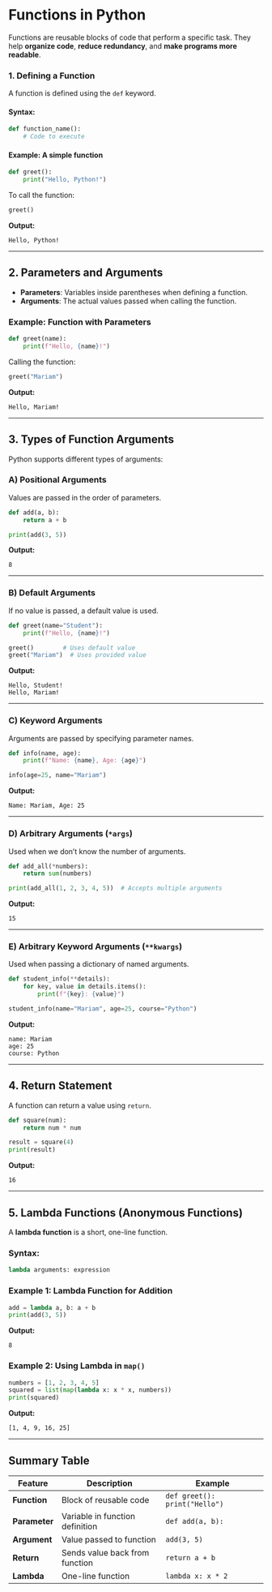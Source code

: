 # **Functions in Python**
Functions are reusable blocks of code that perform a specific task. They help **organize code**, **reduce redundancy**, and **make programs more readable**.

### **1. Defining a Function**
A function is defined using the `def` keyword.

#### **Syntax:**
```python
def function_name():
    # Code to execute
```

#### **Example: A simple function**
```python
def greet():
    print("Hello, Python!")
```
To call the function:
```python
greet()
```
**Output:**
```
Hello, Python!
```

---

## **2. Parameters and Arguments**
- **Parameters**: Variables inside parentheses when defining a function.
- **Arguments**: The actual values passed when calling the function.

### **Example: Function with Parameters**
```python
def greet(name):
    print(f"Hello, {name}!")
```
Calling the function:
```python
greet("Mariam")
```
**Output:**
```
Hello, Mariam!
```

---

## **3. Types of Function Arguments**
Python supports different types of arguments:

### **A) Positional Arguments**
Values are passed in the order of parameters.
```python
def add(a, b):
    return a + b

print(add(3, 5))
```
**Output:**
```
8
```

---

### **B) Default Arguments**
If no value is passed, a default value is used.
```python
def greet(name="Student"):
    print(f"Hello, {name}!")

greet()        # Uses default value
greet("Mariam")  # Uses provided value
```
**Output:**
```
Hello, Student!
Hello, Mariam!
```

---

### **C) Keyword Arguments**
Arguments are passed by specifying parameter names.
```python
def info(name, age):
    print(f"Name: {name}, Age: {age}")

info(age=25, name="Mariam")
```
**Output:**
```
Name: Mariam, Age: 25
```

---

### **D) Arbitrary Arguments (`*args`)**
Used when we don’t know the number of arguments.
```python
def add_all(*numbers):
    return sum(numbers)

print(add_all(1, 2, 3, 4, 5))  # Accepts multiple arguments
```
**Output:**
```
15
```

---

### **E) Arbitrary Keyword Arguments (`**kwargs`)**
Used when passing a dictionary of named arguments.
```python
def student_info(**details):
    for key, value in details.items():
        print(f"{key}: {value}")

student_info(name="Mariam", age=25, course="Python")
```
**Output:**
```
name: Mariam
age: 25
course: Python
```

---

## **4. Return Statement**
A function can return a value using `return`.

```python
def square(num):
    return num * num

result = square(4)
print(result)
```
**Output:**
```
16
```

---

## **5. Lambda Functions (Anonymous Functions)**
A **lambda function** is a short, one-line function.

### **Syntax:**
```python
lambda arguments: expression
```

### **Example 1: Lambda Function for Addition**
```python
add = lambda a, b: a + b
print(add(3, 5))
```
**Output:**
```
8
```

### **Example 2: Using Lambda in `map()`**
```python
numbers = [1, 2, 3, 4, 5]
squared = list(map(lambda x: x * x, numbers))
print(squared)
```
**Output:**
```
[1, 4, 9, 16, 25]
```

---

## **Summary Table**
| Feature | Description | Example |
|----------|------------|---------|
| **Function** | Block of reusable code | `def greet(): print("Hello")` |
| **Parameter** | Variable in function definition | `def add(a, b):` |
| **Argument** | Value passed to function | `add(3, 5)` |
| **Return** | Sends value back from function | `return a + b` |
| **Lambda** | One-line function | `lambda x: x * 2` |
